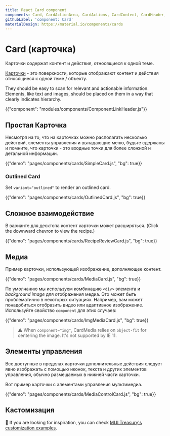 ```yaml
---
title: React Card component
components: Card, CardActionArea, CardActions, CardContent, CardHeader, CardMedia, Collapse, Paper
githubLabel: 'component: Card'
materialDesign: https://material.io/components/cards
---
```


# Card (карточка)

<p class="description">Карточки содержат контент и действия, относящиеся к одной теме.</p>

[Карточки](https://material.io/design/components/cards.html) - это поверхности, которые отображают контент и действия относящиеся к одной теме / объекту.

They should be easy to scan for relevant and actionable information. Elements, like text and images, should be placed on them in a way that clearly indicates hierarchy.

{{"component": "modules/components/ComponentLinkHeader.js"}}

## Простая Карточка

Несмотря на то, что на карточках можно располагать несколько действий, элементы управления и выпадающие меню, будьте сдержаны и помните, что карточки - это входные точки для более сложной и детальной информации.

{{"demo": "pages/components/cards/SimpleCard.js", "bg": true}}

### Outlined Card

Set `variant="outlined"` to render an outlined card.

{{"demo": "pages/components/cards/OutlinedCard.js", "bg": true}}

## Сложное взаимодействие

В варианте для десктопа контент карточки может расширяться. (Click the downward chevron to view the recipe.)

{{"demo": "pages/components/cards/RecipeReviewCard.js", "bg": true}}

## Медиа

Пример карточки, использующей изображение, дополняющее контент.

{{"demo": "pages/components/cards/MediaCard.js", "bg": true}}

По умолчанию мы используем комбинацию `<div>` элемента и *background image* для отображения медиа. Это может быть проблематично в некоторых ситуациях. Например, вам может понадобиться отобразить видео или адаптивное изображение. Используйте свойство `component` для этих случаев:

{{"demo": "pages/components/cards/ImgMediaCard.js", "bg": true}}

> ⚠️ When `component="img"`, CardMedia relies on `object-fit` for centering the image. It's not supported by IE 11.

## Элементы управления

Все доступные в пределах карточки дополнительные действия следует явно изображать с помощью иконок, текста и других элементов управления, обычно размещаемых в нижней части карточки.

Вот пример карточки с элементами управления мультимедиа.

{{"demo": "pages/components/cards/MediaControlCard.js", "bg": true}}

## Кастомизация

🎨 If you are looking for inspiration, you can check [MUI Treasury's customization examples](https://mui-treasury.com/components/card).
